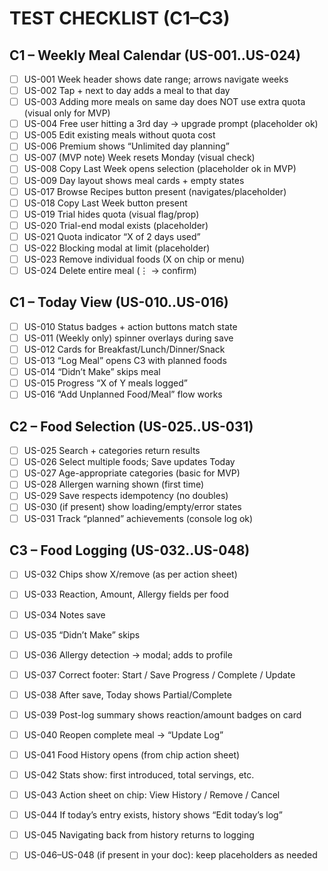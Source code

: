 # TEST CHECKLIST (C1–C3)

## C1 – Weekly Meal Calendar (US-001..US-024)
- [ ] US-001 Week header shows date range; arrows navigate weeks
- [ ] US-002 Tap + next to day adds a meal to that day
- [ ] US-003 Adding more meals on same day does NOT use extra quota (visual only for MVP)
- [ ] US-004 Free user hitting a 3rd day → upgrade prompt (placeholder ok)
- [ ] US-005 Edit existing meals without quota cost
- [ ] US-006 Premium shows “Unlimited day planning”
- [ ] US-007 (MVP note) Week resets Monday (visual check)
- [ ] US-008 Copy Last Week opens selection (placeholder ok in MVP)
- [ ] US-009 Day layout shows meal cards + empty states
- [ ] US-017 Browse Recipes button present (navigates/placeholder)
- [ ] US-018 Copy Last Week button present
- [ ] US-019 Trial hides quota (visual flag/prop)
- [ ] US-020 Trial-end modal exists (placeholder)
- [ ] US-021 Quota indicator “X of 2 days used”
- [ ] US-022 Blocking modal at limit (placeholder)
- [ ] US-023 Remove individual foods (X on chip or menu)
- [ ] US-024 Delete entire meal (⋮ → confirm)

## C1 – Today View (US-010..US-016)
- [ ] US-010 Status badges + action buttons match state
- [ ] US-011 (Weekly only) spinner overlays during save
- [ ] US-012 Cards for Breakfast/Lunch/Dinner/Snack
- [ ] US-013 “Log Meal” opens C3 with planned foods
- [ ] US-014 “Didn’t Make” skips meal
- [ ] US-015 Progress “X of Y meals logged”
- [ ] US-016 “Add Unplanned Food/Meal” flow works

## C2 – Food Selection (US-025..US-031)
- [ ] US-025 Search + categories return results
- [ ] US-026 Select multiple foods; Save updates Today
- [ ] US-027 Age-appropriate categories (basic for MVP)
- [ ] US-028 Allergen warning shown (first time)
- [ ] US-029 Save respects idempotency (no doubles)
- [ ] US-030 (if present) show loading/empty/error states
- [ ] US-031 Track “planned” achievements (console log ok)

## C3 – Food Logging (US-032..US-048)
- [ ] US-032 Chips show X/remove (as per action sheet)
- [ ] US-033 Reaction, Amount, Allergy fields per food
- [ ] US-034 Notes save
- [ ] US-035 “Didn’t Make” skips
- [ ] US-036 Allergy detection → modal; adds to profile
- [ ] US-037 Correct footer: Start / Save Progress / Complete / Update
- [ ] US-038 After save, Today shows Partial/Complete
- [ ] US-039 Post-log summary shows reaction/amount badges on card
- [ ] US-040 Reopen complete meal → “Update Log”
- [ ] US-041 Food History opens (from chip action sheet)
- [ ] US-042 Stats show: first introduced, total servings, etc.
- [ ] US-043 Action sheet on chip: View History / Remove / Cancel
- [ ] US-044 If today’s entry exists, history shows “Edit today’s log”
- [ ] US-045 Navigating back from history returns to logging
- [ ] US-046–US-048 (if present in your doc): keep placeholders as needed



